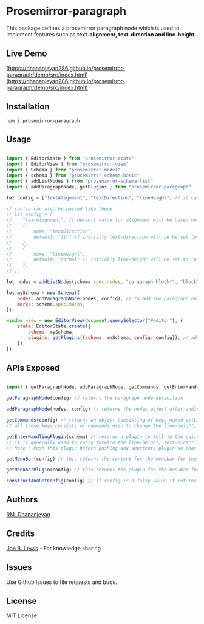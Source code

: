 # Prosemirror-paragraph

This package defines a prosemirror paragraph node which is used to implement features such as **text-alignment, text-direction and line-height.**

## Live Demo

[https://dhananjeyan286.github.io/prosemirror-paragraph/demo/src/index.html](https://dhananjeyan286.github.io/prosemirror-paragraph/demo/src/index.html)

## Installation
```
npm i prosemirror-paragraph
```

## Usage

```js

import { EditorState } from "prosemirror-state"
import { EditorView } from "prosemirror-view"
import { Schema } from "prosemirror-model"
import { schema } from "prosemirror-schema-basic"
import { addListNodes } from "prosemirror-schema-list"
import { addParagraphNode, getPlugins } from "prosemirror-paragraph"

let config = ["textAlignment", "textDirection", "lineHeight"] // it can also be like this

// config can also be passed like these
// let config = [
//    "textAlignment", // default value for alignment will be based on default text-direction value
//    {
//        name: "textDirection",
//        default: "ltr" // initially text-direction will be be set to "ltr", default value can also be "rtl"
//    },
//    {
//        name: "lineHeight",
//        default: "normal" // initially line-height will be set to "normal" which is ~1.2, default values can also be anyone of these "1.0", "1.5", "2.0"
//    },
// ];

let nodes = addListNodes(schema.spec.nodes, "paragraph block*", "block")

let mySchema = new Schema({
    nodes: addParagraphNode(nodes, config), // to add the paragraph node along with your basic set of nodes
    marks: schema.spec.marks,
});

window.view = new EditorView(document.querySelector("#editor"), {
    state: EditorState.create({
        schema: mySchema,
        plugins: getPlugins({schema: mySchema, config: config}), // add prosemirror-paragraph related plugin along with the plugins added by prosemirror-example-setup package
    }),
});
```

## APIs Exposed

```js

import { getParagraphNode, addParagraphNode, getCommands, getEnterHandlingPlugin, getMenuBar, getMenuBarPlugin, , constructAndGetConfig  } from "prosemirror-paragraph"

getParagraphNode(config) // returns the paragraph node definition

addParagraphNode(nodes, config) // returns the nodes object after adding the paragraph node

getCommands(config) // returns an object consisting of keys named setLineHeight, setTextDirection and setTextAlignment
// all these keys consists of commands used to change the line-height, text-direction, text-alignment values in the editor

getEnterHandlingPlugin(schema) // returns a plugin to tell to the editor on what needs to be done if enter key is pressed
// it is generally used to carry forward the line-height, text-direction and text-alignment values applied to the previous paragraph
// Note : Push this plugin before pushing any shortcuts plugin so that any function that was bound to the enter key will be overriden by this plugin.

getMenuBar(config) // this returns the content for the menubar for text-alignment, line-height and text-direction, along with the content added by prosemirror-example-setup package

getMenubarPlugin(config) // this returns the plugin for the menubar for text-alignment, line-height and text-direction, along with the menubar added by prosemirror-example-setup package

constructAndGetConfig(config) // if config is a falsy value it returns the default config value, or else it formats the config that you have passed according to the needs of this package.
```

## Authors

[RM. Dhananjeyan](https://github.com/Dhananjeyan286)

## Credits

[Joe B. Lewis](https://github.com/joelewis) - For knowledge sharing

## Issues

Use Github Issues to file requests and bugs.

## License

MIT License
